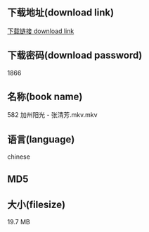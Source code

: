 ## 下载地址(download link)
[下载链接 download link](https://voluble-croquembouche-d321dc.netlify.app/?s=582+%E5%8A%A0%E5%B7%9E%E9%98%B3%E5%85%89+-+%E5%BC%A0%E6%B8%85%E8%8A%B3.mkv)

## 下载密码(download password)
1866

## 名称(book name)
582 加州阳光 - 张清芳.mkv.mkv

## 语言(language)
chinese

## MD5


## 大小(filesize)
19.7 MB
